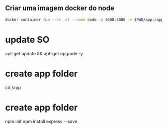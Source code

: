 ## Criar uma imagem docker do node

```sh
docker container run --rm -it --name node -p 3000:3000 -v $PWD/app:/app node bash
```

# update SO
apt-get update && apt-get upgrade -y

# create app folder
cd /app

# create app folder
npm init
npm install express --save
